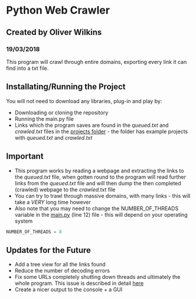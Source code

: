 # Python Web Crawler
## Created by Oliver Wilkins
### 19/03/2018

This program will crawl through entire domains, exporting every link it can find into a txt file.

## Installating/Running the Project

You will not need to download any libraries, plug-in and play by: 
* Downloading or cloning the repository
* Running the main.py file
* Links which the program saves are found in the *queued.txt* and *crawled.txt* files in the [projects folder](https://github.com/HomelessSandwich/Web-Crawler/tree/master/projects) - the folder has example projects with *queued.txt* and *crawled.txt* 

## Important

* This program works by reading a webpage and extracting the links to the *queued.txt* file, when gotten round to the program will read further links from the *queued.txt* file and will then dump the then completed (crawled) webpage to the *crawled.txt* file
* You can try to trawl through massive domains, with many links - this will take a *VERY* long time however
* Also note that you may need to change the NUMBER_OF_THREADS variable in the [main.py](https://github.com/HomelessSandwich/Web-Crawler/blob/master/main.py) (line 12) file - this will depend on your operating system
```python
NUMBER_OF_THREADS = 8
```

## Updates for the Future
* Add a tree view for all the links found
* Reduce the number of decoding errors
* Fix some URLs completely shutting down threads and ultimately the whole program. This issue is described in detail [here](https://github.com/HomelessSandwich/Web-Crawler/issues/1)
* Create a nicer output to the console + a GUI
